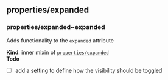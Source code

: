 
<base href="//D:/Personal/autotility/docs/">
<link rel="stylesheet" href="./dist/style.css" />
<a name="module_properties/expanded"></a>

## properties/expanded
<a name="module_properties/expanded..expanded"></a>

### properties/expanded~expanded
Adds functionality to the `expanded` attribute

**Kind**: inner mixin of [<code>properties/expanded</code>](#module_properties/expanded)  
**Todo**

- [ ] add a setting to define how the visibility should be toggled


<script src="./dist/bundle.js" /></script>
		